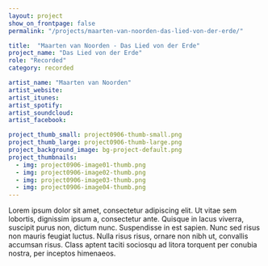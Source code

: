 ```yaml
---
layout: project
show_on_frontpage: false
permalink: "/projects/maarten-van-noorden-das-lied-von-der-erde/"

title:  "Maarten van Noorden - Das Lied von der Erde"
project_name: "Das Lied von der Erde"
role: "Recorded"
category: recorded

artist_name: "Maarten van Noorden"
artist_website:
artist_itunes:
artist_spotify:
artist_soundcloud:
artist_facebook:

project_thumb_small: project0906-thumb-small.png
project_thumb_large: project0906-thumb-large.png
project_background_image: bg-project-default.png
project_thumbnails:
  - img: project0906-image01-thumb.png
  - img: project0906-image02-thumb.png
  - img: project0906-image03-thumb.png
  - img: project0906-image04-thumb.png
---
```


Lorem ipsum dolor sit amet, consectetur adipiscing elit. Ut vitae sem lobortis, dignissim ipsum a, consectetur ante. Quisque in lacus viverra, suscipit purus non, dictum nunc. Suspendisse in est sapien. Nunc sed risus non mauris feugiat luctus. Nulla risus risus, ornare non nibh ut, convallis accumsan risus. Class aptent taciti sociosqu ad litora torquent per conubia nostra, per inceptos himenaeos.
